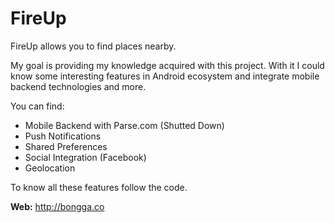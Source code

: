 <h1><strong>FireUp</strong></h1>

<p>FireUp allows you to find places nearby.</p>

<p>My goal is providing my knowledge acquired with this project.
With it I could know some interesting features in Android ecosystem and integrate mobile backend technologies and more.</p>

<span>You can find:</span>

<ul>
<li>Mobile Backend with Parse.com (Shutted Down)</li>
<li>Push Notifications</li>
<li>Shared Preferences</li>
<li>Social Integration (Facebook)</li>
<li>Geolocation</li>
</ul>

<p>To know all these features follow the code.</p>

<p><strong>Web:</strong> <a href="http://bongga.co">http://bongga.co</a></p>
